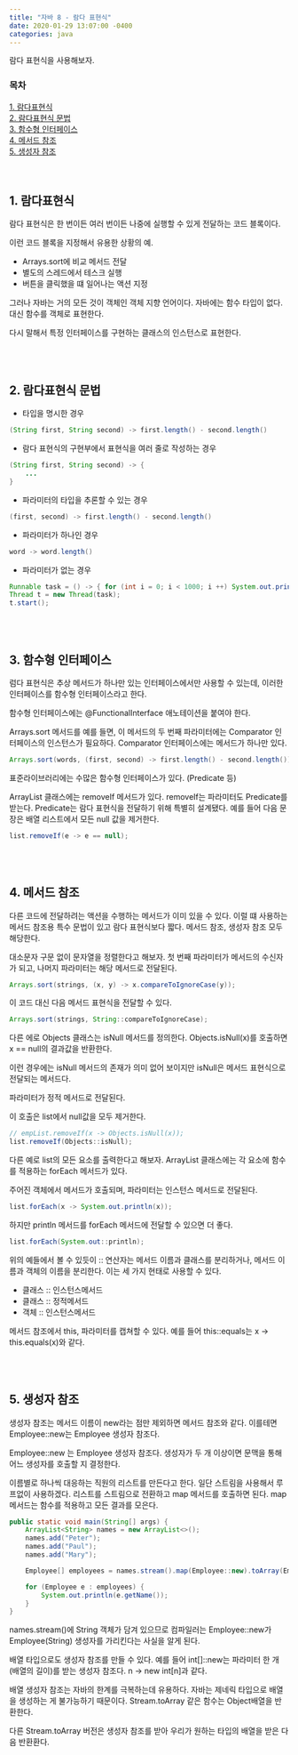 ```yaml
---
title: "자바 8 - 람다 표현식"
date: 2020-01-29 13:07:00 -0400
categories: java
---
```


람다 표현식을 사용해보자.

### 목차
[1. 람다표현식](#1-람다표현식)<br>
[2. 람다표현식 문법](#2-람다표현식-문법)<br>
[3. 함수형 인터페이스](#3-함수형-인터페이스)<br>
[4. 메서드 참조](#4-메서드-참조)<br>
[5. 생성자 참조](#5-생성자-참조)<br>
<br><br>


## 1. 람다표현식
람다 표현식은 한 번이든 여러 번이든 나중에 실행할 수 있게 전달하는 코드 블록이다.

이런 코드 블록을 지정해서 유용한 상황의 예.
- Arrays.sort에 비교 메서드 전달
- 별도의 스레드에서 테스크 실행
- 버튼을 클릭했을 떄 일어나는 액션 지정

그러나 자바는 거의 모든 것이 객체인 객체 지향 언어이다. 자바에는 함수 타입이 없다. 대신 함수를 객체로 표현한다.

다시 말해서 특정 인터페이스를 구현하는 클래스의 인스턴스로 표현한다.

<br><br>

## 2. 람다표현식 문법

- 타입을 명시한 경우
```java
(String first, String second) -> first.length() - second.length()
```

- 람다 표현식의 구현부에서 표현식을 여러 줄로 작성하는 경우
```java
(String first, String second) -> {
    ...
}
```

- 파라미터의 타입을 추론할 수 있는 경우
```java
(first, second) -> first.length() - second.length()
```

- 파라미터가 하나인 경우
```java
word -> word.length()
```

- 파라미터가 없는 경우
```java
Runnable task = () -> { for (int i = 0; i < 1000; i ++) System.out.println("Hello"); };
Thread t = new Thread(task);
t.start();
```

<br><br>

## 3. 함수형 인터페이스
럼다 표현식은 추상 메서드가 하나만 있는 인터페이스에서만 사용할 수 있는데, 이러한 인터페이스를 함수형 인터페이스라고 한다.

함수형 인터페이스에는 @FunctionalInterface 애노테이션을 붙여야 한다.

Arrays.sort 메서드를 예를 들면, 이 메서드의 두 번째 파라미터에는 Comparator 인터페이스의 인스턴스가 필요하다. Comparator 인터페이스에는 메서드가 하나만 있다.

```java
Arrays.sort(words, (first, second) -> first.length() - second.length());
```

표준라이브러리에는 수많은 함수형 인터페이스가 있다. (Predicate 등)

ArrayList 클래스에는 removeIf 메서드가 있다. removeIf는 파라미터도 Predicate를 받는다. Predicate는 람다 표현식을 전달하기 위해 특별히 설계됐다. 예를 들어 다음 문장은 배열 리스트에서 모든 null 값을 제거한다.
```java
list.removeIf(e -> e == null);
```

<br><br>

## 4. 메서드 참조
다른 코드에 전달하려는 액션을 수행하는 메서드가 이미 있을 수 있다. 이럴 떄 사용하는 메서드 참조용 특수 문법이 있고 람다 표현식보다 짧다. 메서드 참조, 생성자 참조 모두 해당한다.

대소문자 구문 없이 문자열을 정렬한다고 해보자.
첫 번째 파라미터가 메서드의 수신자가 되고, 나머지 파라미터는 해당 메서드로 전달된다.
```java
Arrays.sort(strings, (x, y) -> x.compareToIgnoreCase(y));
```

이 코드 대신 다음 메서드 표현식을 전달할 수 있다.
```java
Arrays.sort(strings, String::compareToIgnoreCase);
```

다른 에로 Objects 클래스는 isNull 메서드를 정의한다. Objects.isNull(x)를 호출하면 x == null의 결과값을 반환한다.

이런 경우에는 isNull 메서드의 존재가 의미 없어 보이지만 isNull은 메서드 표현식으로 전달되는 메서드다.

파라미터가 정적 메서드로 전달된다.

이 호출은 list에서 null값을 모두 제거한다.
```java
// empList.removeIf(x -> Objects.isNull(x));
list.removeIf(Objects::isNull);
```

다른 예로 list의 모든 요소를 출력한다고 해보자. ArrayList 클래스에는 각 요소에 함수를 적용하는 forEach 메서드가 있다.

주어진 객체에서 메서드가 호출되며, 파라미터는 인스턴스 메서드로 전달된다.
```java
list.forEach(x -> System.out.println(x));
```

하지만 println 메서드를 forEach 메서드에 전달할 수 있으면 더 좋다.
```java
list.forEach(System.out::println);
```

위의 예들에서 볼 수 있듯이 :: 연산자는 메서드 이름과 클래스를 분리하거나, 메서드 이름과 객체의 이름을 분리한다. 이는 세 가지 현태로 사용할 수 있다.
- 클래스 :: 인스턴스메서드
- 클래스 :: 정적메서드
- 객체 :: 인스턴스메서드

메서드 참조에서 this, 파라미터를 캡쳐할 수 있다. 예를 들어 this::equals는 x -> this.equals(x)와 같다.

<br><br>

## 5. 생성자 참조
생성자 참조는 메서드 이름이 new라는 점만 제외하면 메서드 참조와 같다. 이를테면 Employee::new는 Employee 생성자 참조다.

Employee::new 는 Employee 생성자 참조다. 생성자가 두 개 이상이면 문맥을 통해 어느 생성자를 호출할 지 결정한다.

이름별로 하나씩 대응하는 직원의 리스트를 만든다고 한다. 일단 스트림을 사용해서 루프없이 사용하겠다. 리스트를 스트림으로 전환하고 map 메서드를 호출하면 된다. map 메서드는 함수를 적용하고 모든 결과를 모은다.

```java
public static void main(String[] args) {
    ArrayList<String> names = new ArrayList<>();
    names.add("Peter");
    names.add("Paul");
    names.add("Mary");

    Employee[] employees = names.stream().map(Employee::new).toArray(Employee[]::new);

    for (Employee e : employees) {
        System.out.println(e.getName());
    }
}
```

names.stream()에 String 객체가 담겨 있으므로 컴파일러는 Employee::new가 Employee(String) 생성자를 가리킨다는 사실을 알게 된다.


배열 타입으로도 생성자 참조를 만들 수 있다. 예를 들어 int[]::new는 파라미터 한 개(배열의 길이)를 받는 생성자 참조다. n -> new int[n]과 같다.

배열 생성자 참조는 자바의 한계를 극복하는데 유용하다. 자바는 제네릭 타입으로 배열을 생성하는 게 불가능하기 때문이다. Stream.toArray 같은 함수는 Object배열을 반환한다.

다른 Stream.toArray 버전은 생성자 참조를 받아 우리가 원하는 타입의 배열을 받은 다음 반환환다.

<br><br>